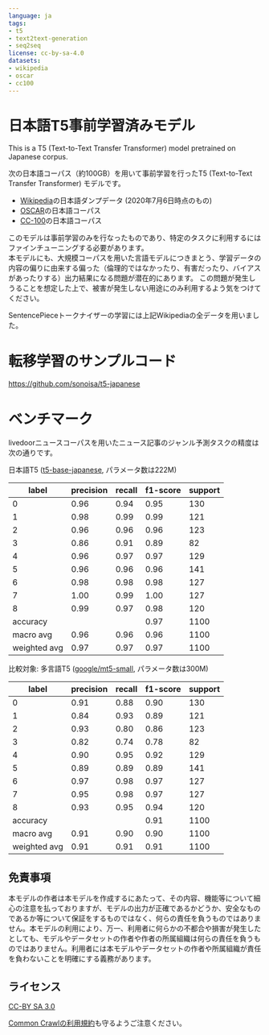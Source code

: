 ```yaml
---
language: ja
tags:
- t5
- text2text-generation
- seq2seq
license: cc-by-sa-4.0
datasets:
- wikipedia
- oscar
- cc100
---
```


# 日本語T5事前学習済みモデル

This is a T5 (Text-to-Text Transfer Transformer) model pretrained on Japanese corpus.

次の日本語コーパス（約100GB）を用いて事前学習を行ったT5 (Text-to-Text Transfer Transformer) モデルです。  

* [Wikipedia](https://ja.wikipedia.org)の日本語ダンプデータ (2020年7月6日時点のもの)
* [OSCAR](https://oscar-corpus.com)の日本語コーパス
* [CC-100](http://data.statmt.org/cc-100/)の日本語コーパス

このモデルは事前学習のみを行なったものであり、特定のタスクに利用するにはファインチューニングする必要があります。  
本モデルにも、大規模コーパスを用いた言語モデルにつきまとう、学習データの内容の偏りに由来する偏った（倫理的ではなかったり、有害だったり、バイアスがあったりする）出力結果になる問題が潜在的にあります。
この問題が発生しうることを想定した上で、被害が発生しない用途にのみ利用するよう気をつけてください。

SentencePieceトークナイザーの学習には上記Wikipediaの全データを用いました。


# 転移学習のサンプルコード

https://github.com/sonoisa/t5-japanese


# ベンチマーク

livedoorニュースコーパスを用いたニュース記事のジャンル予測タスクの精度は次の通りです。

日本語T5 ([t5-base-japanese](https://huggingface.co/sonoisa/t5-base-japanese), パラメータ数は222M)

| label       |  precision  |  recall | f1-score | support |
| ----------- | ----------- | ------- | -------- | ------- |
|           0 |      0.96   |   0.94  |    0.95  |     130 |
|           1 |      0.98   |   0.99  |    0.99  |     121 |
|           2 |      0.96   |   0.96  |    0.96  |     123 |
|           3 |      0.86   |   0.91  |    0.89  |      82 |
|           4 |      0.96   |   0.97  |    0.97  |     129 |
|           5 |      0.96   |   0.96  |    0.96  |     141 |
|           6 |      0.98   |   0.98  |    0.98  |     127 |
|           7 |      1.00   |   0.99  |    1.00  |     127 |
|           8 |      0.99   |   0.97  |    0.98  |     120 |
|   accuracy  |             |         |    0.97  |    1100 |
|  macro avg  |      0.96   |   0.96  |    0.96  |    1100 |
| weighted avg |     0.97   |   0.97  |    0.97  |    1100 |


比較対象: 多言語T5 ([google/mt5-small](https://huggingface.co/google/mt5-small), パラメータ数は300M)

| label       |  precision  |  recall | f1-score | support |
| ----------- | ----------- | ------- | -------- | ------- |
|           0 |      0.91   |   0.88  |    0.90  |     130 |
|           1 |      0.84   |   0.93  |    0.89  |     121 |
|           2 |      0.93   |   0.80  |    0.86  |     123 |
|           3 |      0.82   |   0.74  |    0.78  |      82 |
|           4 |      0.90   |   0.95  |    0.92  |     129 |
|           5 |      0.89   |   0.89  |    0.89  |     141 |
|           6 |      0.97   |   0.98  |    0.97  |     127 |
|           7 |      0.95   |   0.98  |    0.97  |     127 |
|           8 |      0.93   |   0.95  |    0.94  |     120 |
|   accuracy  |             |         |    0.91  |    1100 |
|  macro avg  |      0.91   |   0.90  |    0.90  |    1100 |
| weighted avg |     0.91   |   0.91  |    0.91  |    1100 |


## 免責事項

本モデルの作者は本モデルを作成するにあたって、その内容、機能等について細心の注意を払っておりますが、モデルの出力が正確であるかどうか、安全なものであるか等について保証をするものではなく、何らの責任を負うものではありません。本モデルの利用により、万一、利用者に何らかの不都合や損害が発生したとしても、モデルやデータセットの作者や作者の所属組織は何らの責任を負うものではありません。利用者には本モデルやデータセットの作者や所属組織が責任を負わないことを明確にする義務があります。


## ライセンス

[CC-BY SA 3.0](https://creativecommons.org/licenses/by-sa/3.0/deed.ja)

[Common Crawlの利用規約](http://commoncrawl.org/terms-of-use/)も守るようご注意ください。
